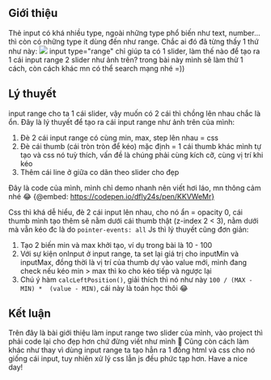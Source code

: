 ## Giới thiệu
Thẻ input có khá nhiều type, ngoài những type phổ biến như text, number... thì còn có những type ít dùng đến như range. Chắc ai đó đã từng thấy 1 thứ như này:
![](https://images.viblo.asia/44e9ea1c-000d-4a28-8ec1-2104673af2b8.png)
input type="range" chỉ giúp ta có 1 slider, làm thế nào để tạo ra 1 cái input range 2 slider như ảnh trên? trong bài này mình sẽ làm thử 1 cách, còn cách khác mn có thể search mạng nhé =))

## Lý thuyết
input range cho ta 1 cái slider, vậy muốn có 2 cái thì chồng lên nhau chắc là ổn.
Đây là lý thuyết để tạo ra cái input range như ảnh trên của mình:
1. Đè 2 cái input range có cùng min, max, step lên nhau = css
2. Đè cái thumb (cái tròn tròn để kéo) mặc định = 1 cái thumb khác mình tự tạo và css nó tuỳ thích, vấn đề là chúng phải cùng kích cỡ, cùng vị trí khi kéo
3. Thêm cái line ở giữa co dãn theo slider cho đẹp

Đây là code của mình, mình chỉ demo nhanh nên viết hơi láo, mn thông cảm nhé :joy:
{@embed: https://codepen.io/dfly24s/pen/KKVWeMr}

Css thì khá dễ hiểu, đè 2 cái input lên nhau, cho nó ẩn = opacity 0, cái thumb mình tạo thêm sẽ nằm dưới cái thumb thật (z-index 2 < 3), nằm dưới mà vẫn kéo đc là do `pointer-events: all`
Js thì lý thuyết cũng đơn giản: 
1. Tạo 2 biến min và max khởi tạo, ví dụ trong bài là 10 - 100
2. Với sự kiện onInput ở input range, ta set lại giá trị cho inputMin và inputMax, đồng thời là vị trí của thumb dự vào value mới, mình đang check nếu kéo min > max thì ko cho kéo tiếp và ngược lại
3. Chú ý hàm `calcLeftPosition()`, giải thích thì nó như này `100 / (MAX - MIN) *  (value - MIN)`, cái này là toán học thôi :joy:

## Kết luận
Trên đây là bài giới thiệu làm input range two slider của mình, vào project thì phải code lại cho đẹp hơn chứ đừng viết như mình :rofl:
Cũng còn cách làm khác như thay vì dùng input range ta tạo hẳn ra 1 đống html và css cho nó giống cái input, tuy nhiên xử lý css lẫn js đều phức tạp hơn.
Have a nice day!